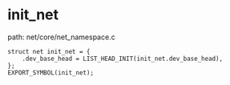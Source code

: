 init_net
========================================

path: net/core/net_namespace.c
```
struct net init_net = {
    .dev_base_head = LIST_HEAD_INIT(init_net.dev_base_head),
};
EXPORT_SYMBOL(init_net);
```

